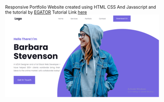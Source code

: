 Responsive Portfolio Website created using HTML CSS And Javascript and the tutorial by <a href="https://www.youtube.com/c/EGATORTUTORIALS" target="_blank">EGATOR</a>
Tutorial Link <a href="https://www.youtube.com/watch?v=38gH1596RnY" target="_blank">here</a>
![Project Thumbnail](./thumbnail.png)
